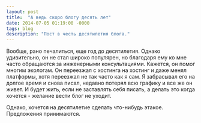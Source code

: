 ```yaml
---
layout: post
title:  "А ведь скоро блогу десять лет"
date: 2014-07-05 01:19:00 -0000
tags: blog
description: "Пост в честь десятилетия блога."
---
```


Вообще, рано печалиться, еще год до десятилетия. Однако удивительно, он не стал широко популярен, но благодаря ему ко мне часто обращаются за инженерными консультациями. Кажется, он помог многим экологам. Он переезжал с хостинга на хостинг и даже менял платформы, хотя переезжал не так часто как я сам. Я забрасывал его на долгое время и снова писал, недавно потерял всю графику и все же он живет. И будет жить, если не заставлять себя писать, а делать это когда хочется - желание вести блог не уходит.

Однако, хочется на десятилетие сделать что-нибудь этакое. Предложения принимаются.